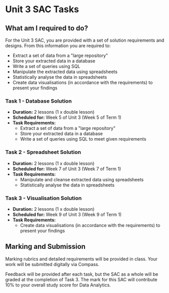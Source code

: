 # Unit 3 SAC Tasks

## What am I required to do?

For the Unit 3 SAC, you are provided with a set of solution requirements and designs. From this information you are required to:

- Extract a set of data from a "large repository"
- Store your extracted data in a database
- Write a set of queries using SQL
- Manipulate the extracted data using spreadsheets
- Statistically analyse the data in spreadsheets
- Create data visualisations (in accordance with the requirements) to present your findings

### Task 1 - Database Solution

- **Duration:** 2 lessons (1 x double lesson)
- **Scheduled for:** Week 5 of Unit 3 (Week 5 of Term 1)
- **Task Requirements:**
  - Extract a set of data from a "large repository"
  - Store your extracted data in a database
  - Write a set of queries using SQL to meet given requirements

### Task 2 - Spreadsheet Solution

- **Duration:** 2 lessons (1 x double lesson)
- **Scheduled for:** Week 7 of Unit 3 (Week 7 of Term 1)
- **Task Requirements:**
  - Manipulate and cleanse extracted data using spreadsheets
  - Statistically analyse the data in spreadsheets

### Task 3 - Visualisation Solution

- **Duration:** 2 lessons (1 x double lesson)
- **Scheduled for:** Week 9 of Unit 3 (Week 9 of Term 1)
- **Task Requirements:**
  - Create data visualisations (in accordance with the requirements) to present your findings

## Marking and Submission

Marking rubrics and detailed requirements will be provided in class. Your work will be submitted digitally via Compass.

Feedback will be provided after each task, but the SAC as a whole will be graded at the completion of Task 3. The mark for this SAC will contribute 10% to your overall study score for Data Analytics.
